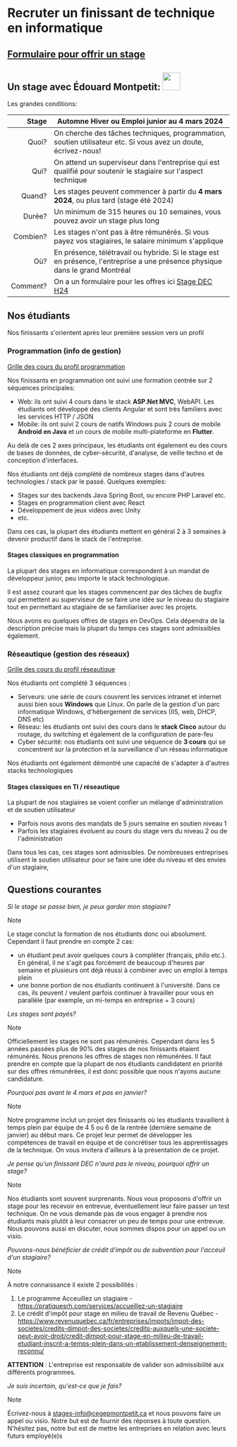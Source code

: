 # Recruter un finissant de technique en informatique

## [Formulaire pour offrir un stage](https://forms.gle/vc9KWejCTd5h8Ea56)

## Un stage avec Édouard Montpetit: <img src="https://www.cegepmontpetit.ca/static/uploaded/Files/Cegep/Pages-flottantes/Logos/Logo%202023/CEM/Logo_Edouard_Montpetit_Slogan_h_noir.jpg" style="height:40px;"/>

Les grandes conditions:

| Stage | Automne Hiver ou Emploi junior au 4 mars 2024 |
| ------: | ----- |
| Quoi?    | On cherche des tâches techniques, programmation, soutien utilisateur etc. Si vous avez un doute, écrivez-nous! |
| Qui?    | On attend un superviseur dans l'entreprise qui est qualifié pour soutenir le stagiaire sur l'aspect technique |
| Quand?  | Les stages peuvent commencer à partir du **4 mars 2024**, ou plus tard (stage été 2024) |
| Durée? | Un minimum de 315 heures ou 10 semaines, vous pouvez avoir un stage plus long |
| Combien? | Les stages n'ont pas à être rémunérés. Si vous payez vos stagiaires, le salaire minimum s'applique |
| Où?  | En présence, télétravail ou hybride. Si le stage est en présence, l'entreprise a une présence physique dans le grand Montréal |
| Comment?  | On a un formulaire pour les offres ici [Stage DEC H24](https://forms.gle/vc9KWejCTd5h8Ea56) |

## Nos étudiants

Nos finissants s'orientent après leur première session vers un profil 


### Programmation (info de gestion)
  
  
[Grille des cours du profil programmation](https://info.cegepmontpetit.ca/dec/p)

Nos finissants en programmation ont suivi une formation centrée sur 2 séquences principales:
- Web: ils ont suivi 4 cours dans le stack **ASP.Net MVC**, WebAPI. Les étudiants ont développé des clients Angular et sont très familiers avec les services HTTP / JSON
- Mobile: ils ont suivi 2 cours de natifs Windows puis 2 cours de mobile **Android en Java** et un cours de mobile multi-plateforme en **Flutter**.

Au delà de ces 2 axes principaux, les étudiants ont également eu des cours de bases de données, de cyber-sécurité, d'analyse, de veille techno et de conception d'interfaces.

Nos étudiants ont déjà complété de nombreux stages dans d'autres technologies / stack par le passé. Quelques exemples:
- Stages sur des backends Java Spring Boot, ou encore PHP Laravel etc.
- Stages en programmation client avec React
- Développement de jeux vidéos avec Unity
- etc.

Dans ces cas, la plupart des étudiants mettent en général 2 à 3 semaines à devenir productif dans le stack de l'entreprise.

#### Stages classiques en programmation

La plupart des stages en informatique correspondent à un mandat de développeur junior, peu importe le stack technologique. 

Il est assez courant que les stages commencent par des tâches de bugfix qui permettent au superviseur de se faire une idée sur le niveau du stagiaire tout en permettant au stagiaire de se familiariser avec les projets.

Nous avons eu quelques offres de stages en DevOps. Cela dépendra de la description précise mais la plupart du temps ces stages sont admissibles également.



### Réseautique (gestion des réseaux)
    
  
[Grille des cours du profil réseautique](https://info.cegepmontpetit.ca/dec/r)

Nos étudiants ont complété 3 séquences :
- Serveurs: une série de cours couvrent les services intranet et internet aussi bien sous **Windows** que Linux. On parle de la gestion d'un parc informatique Windows, d'hébergement de services (IIS, web, DHCP, DNS etc)
- Réseau: les étudiants ont suivi des cours dans le **stack Cisco** autour du routage, du switching et également de la configuration de pare-feu
- Cyber sécurité: nos étudiants ont suivi une séquence de **3 cours** qui se concentrent sur la protection et la surveillance d'un réseau informatique

Nos étudiants ont également démontré une capacité de s'adapter à d'autres stacks technologiques

#### Stages classiques en TI / réseautique

La plupart de nos stagiaires se voient confier un mélange d'administration et de soutien utilisateur
- Parfois nous avons des mandats de 5 jours semaine en soutien niveau 1
- Parfois les stagiaires évoluent au cours du stage vers du niveau 2 ou de l'administration

Dans tous les cas, ces stages sont admissibles. De nombreuses entreprises utilisent le soutien utilisateur pour se faire une idée du niveau et des envies d'un stagiaire,




## Questions courantes
*Si le stage se passe bien, je peux garder mon stagiaire?*  

> [!NOTE]
> Le stage conclut la formation de nos étudiants donc oui absolument. Cependant il faut prendre en compte 2 cas:
> - un étudiant peut avoir quelques cours à compléter (français, philo etc.). En général, il ne s'agit pas forcément de beaucoup  d'heures par semaine et plusieurs ont déjà réussi à combiner avec un emploi à temps plein
> - une bonne portion de nos étudiants continuent à l'université. Dans ce cas, ils peuvent / veulent parfois continuer à travailler pour vous en parallèle (par exemple, un mi-temps en entreprise + 3 cours)

*Les stages sont payés?*  

> [!NOTE]
> Officiellement les stages ne sont pas rémunérés. Cependant dans les 5 années passées plus de 90% des stages de nos finissants étaient rémunérés. Nous prenons les offres de stages non rémunérées. Il faut prendre en compte que la plupart de nos étudiants candidatent en priorité sur des offres rémunérées, il est donc possible que nous n'ayons aucune candidature.


*Pourquoi pas avant le 4 mars et pas en janvier?*  

> [!NOTE]
> Notre programme inclut un projet des finissants où les étudiants travaillent à temps plein par équipe de 4 5 ou 6 de la rentrée (dernière semaine de janvier) au début mars. Ce projet leur permet de développer les compétences de travail en équipe et de concrétiser tous les apprentissages de la technique. On vous invitera d'ailleurs à la présentation de ce projet.

*Je pense qu'un finissant DEC n'aura pas le niveau, pourquoi offrir un stage?*

> [!NOTE]
> Nos étudiants sont souvent surprenants. Nous vous proposons d'offrir un stage pour les recevoir en entrevue, éventuellement leur faire passer un test technique. On ne vous demande pas de vous engager à prendre nos étudiants mais plutôt à leur consacrer un peu de temps pour une entrevue. Nous pouvons aussi en discuter, nous sommes dispos pour un appel ou un visio.

*Pouvons-nous bénéficier de crédit d'impôt ou de subvention pour l'acceuil d'un stagiaire?*

> [!NOTE]
> À notre connaissance il existe 2 possibilités :
> 1. Le programme Acceuillez un stagiaire - https://pratiquesrh.com/services/accueillez-un-stagiaire
> 2. Le crédit d'impôt pour stage en milieu de travail de Revenu Québec - https://www.revenuquebec.ca/fr/entreprises/impots/impot-des-societes/credits-dimpot-des-societes/credits-auxquels-une-societe-peut-avoir-droit/credit-dimpot-pour-stage-en-milieu-de-travail-etudiant-inscrit-a-temps-plein-dans-un-etablissement-denseignement-reconnu/
>    
> **ATTENTION** : L'entreprise est responsable de valider son admissibilité aux différents programmes.


*Je suis incertain, qu'est-ce que je fais?*

> [!NOTE]
> Écrivez-nous à stages-info@cegepmontpetit.ca et nous pouvons faire un appel ou visio. Notre but est de fournir des réponses à toute question. N'hésitez pas, notre but est de mettre les entreprises en relation avec leurs futurs employé(e)s
